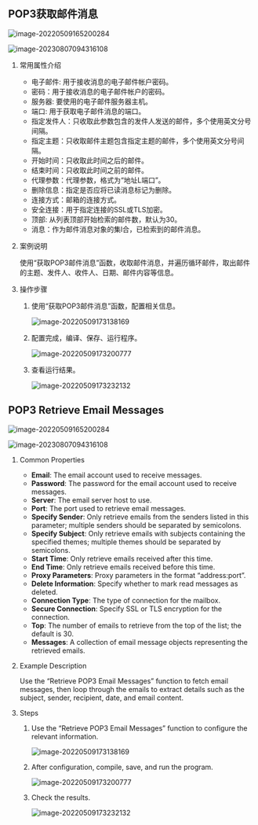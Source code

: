 ## POP3获取邮件消息

![image-20220509165200284](POP3.assets/image-20220509165200284.png)

![image-20230807094316108](POP3.assets/image-20230807094316108.png)

1. 常用属性介绍

   - 电子邮件: 用于接收消息的电子邮件帐户密码。
   - 密码：用于接收消息的电子邮件帐户的密码。
   - 服务器: 要使用的电子邮件服务器主机。
   - 端口: 用于获取电子邮件消息的端口。
   - 指定发件人：只收取此参数包含的发件人发送的邮件，多个使用英文分号间隔。
   - 指定主题：只收取邮件主题包含指定主题的邮件，多个使用英文分号间隔。
   - 开始时间：只收取此时间之后的邮件。
   - 结束时间：只收取此时间之前的邮件。
   - 代理参数：代理参数，格式为“地址L端口”。
   - 删除信息：指定是否应将已读消息标记为删除。
   - 连接方式：邮箱的连接方式。
   - 安全连接：用于指定连接的SSL或TLS加密。
   - 顶部: 从列表顶部开始检索的邮件数，默认为30。
   - 消息：作为邮件消息对象的集l合，已检索到的邮件消息。

2. 案例说明

   使用“获取POP3邮件消息”函数，收取邮件消息，并遍历循环邮件，取出邮件的主题、发件人、收件人、日期、邮件内容等信息。

3. 操作步骤

   1. 使用“获取POP3邮件消息”函数，配置相关信息。

      ![image-20220509173138169](POP3.assets/image-20220509173138169.png)

   2. 配置完成，编译、保存、运行程序。

      ![image-20220509173200777](POP3.assets/image-20220509173200777.png)

   3. 查看运行结果。

      ![image-20220509173232132](POP3.assets/image-20220509173232132.png)


## POP3 Retrieve Email Messages

![image-20220509165200284](POP3.assets/image-20220509165200284.png)

![image-20230807094316108](POP3.assets/image-20230807094316108.png)

1. Common Properties

   - **Email**: The email account used to receive messages.
   - **Password**: The password for the email account used to receive messages.
   - **Server**: The email server host to use.
   - **Port**: The port used to retrieve email messages.
   - **Specify Sender**: Only retrieve emails from the senders listed in this parameter; multiple senders should be separated by semicolons.
   - **Specify Subject**: Only retrieve emails with subjects containing the specified themes; multiple themes should be separated by semicolons.
   - **Start Time**: Only retrieve emails received after this time.
   - **End Time**: Only retrieve emails received before this time.
   - **Proxy Parameters**: Proxy parameters in the format “address:port”.
   - **Delete Information**: Specify whether to mark read messages as deleted.
   - **Connection Type**: The type of connection for the mailbox.
   - **Secure Connection**: Specify SSL or TLS encryption for the connection.
   - **Top**: The number of emails to retrieve from the top of the list; the default is 30.
   - **Messages**: A collection of email message objects representing the retrieved emails.

2. Example Description

   Use the “Retrieve POP3 Email Messages” function to fetch email messages, then loop through the emails to extract details such as the subject, sender, recipient, date, and email content.

3. Steps

   1. Use the “Retrieve POP3 Email Messages” function to configure the relevant information.

      ![image-20220509173138169](POP3.assets/image-20220509173138169.png)

   2. After configuration, compile, save, and run the program.

      ![image-20220509173200777](POP3.assets/image-20220509173200777.png)

   3. Check the results.

      ![image-20220509173232132](POP3.assets/image-20220509173232132.png)

